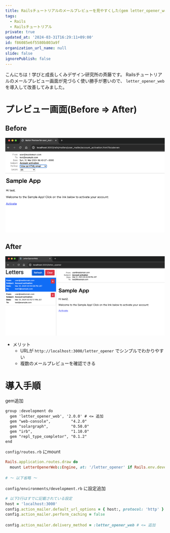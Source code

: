 ```yaml
---
title: Railsチュートリアルのメールプレビューを見やすくした(gem letter_opener_web)
tags:
  - Rails
  - Railsチュートリアル
private: true
updated_at: '2024-03-31T16:29:11+09:00'
id: f86085e6f5580b803a9f
organization_url_name: null
slide: false
ignorePublish: false
---
```


こんにちは！学びと成長しくみデザイン研究所の斉藤です。
Railsチュートリアルのメールプレビュー画面が見づらく使い勝手が悪いので、
`letter_opener_web` を導入して改善してみました。

# プレビュー画面(Before => After)

## Before

![1](https://raw.githubusercontent.com/SaitoJP/engineer_nootebook/main/images/202403/20240331_001.png)

## After

![2](https://raw.githubusercontent.com/SaitoJP/engineer_nootebook/main/images/202403/20240331_002.png)

- メリット
    - URLが `http://localhost:3000/letter_opener` でシンプルでわかりやすい
    - 複数のメールプレビューを確認できる


# 導入手順

gem追加
```ruby:Gemfile
group :development do
  gem 'letter_opener_web', '2.0.0' # <= 追加
  gem "web-console",         "4.2.0"
  gem "solargraph",          "0.50.0"
  gem "irb",                 "1.10.0"
  gem "repl_type_completor", "0.1.2"
end
```

`config/routes.rb` にmount
```ruby:routes.rb
Rails.application.routes.draw do
  mount LetterOpenerWeb::Engine, at: '/letter_opener' if Rails.env.development?

# 〜 以下省略 〜
```

`config/environments/development.rb` に設定追加
```ruby:development.rb
# 以下3行はすでに記載されている設定
host = 'localhost:3000'
config.action_mailer.default_url_options = { host:, protocol: 'http' }
config.action_mailer.perform_caching = false

config.action_mailer.delivery_method = :letter_opener_web # <= 追加
```
